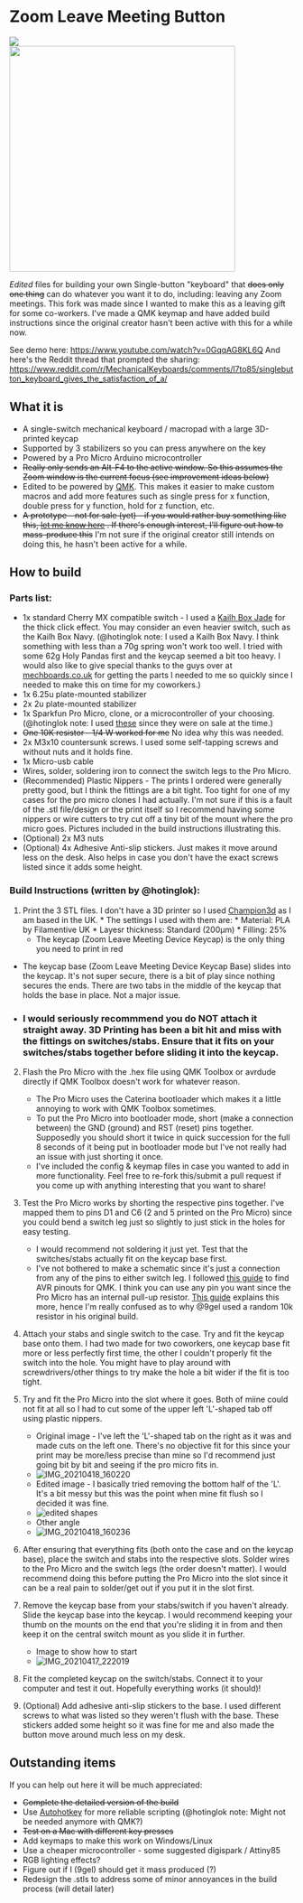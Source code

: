 # Zoom Leave Meeting Button
<img src="https://i.creativecommons.org/l/by-nc-sa/4.0/88x31.png"/><br/>
<img src="./images/switch.jpg?raw=true" width="400" height="400"/>

*Edited* files for building your own Single-button "keyboard" that ~~does only one thing~~ can do whatever you want it to do, including: leaving any Zoom meetings.
This fork was made since I wanted to make this as a leaving gift for some co-workers. I've made a QMK keymap and have added build instructions since the original creator hasn't been active with this for a while now.

See demo here: https://www.youtube.com/watch?v=0GqqAG8KL6Q
And here's the Reddit thread that prompted the sharing: https://www.reddit.com/r/MechanicalKeyboards/comments/l7to85/singlebutton_keyboard_gives_the_satisfaction_of_a/

## What it is

* A single-switch mechanical keyboard / macropad with a large 3D-printed keycap
* Supported by 3 stabilizers so you can press anywhere on the key
* Powered by a Pro Micro Arduino microcontroller
* ~~Really only sends an Alt-F4 to the active window. So this assumes the Zoom window is the current focus (see improvement ideas below)~~
* Edited to be powered by [QMK](https://qmk.fm/). This makes it easier to make custom macros and add more features such as single press for x function, double press for y function, hold for z function, etc.
* ~~A prototype - not for sale (yet) - if you would rather buy something like this, [let me know here](https://us7.list-manage.com/survey?u=ac16f42c5affbb6b6658ad19d&id=0ef51ae243) . If there's enough interest, I'll figure out how to mass-produce this~~ I'm not sure if the original creator still intends on doing this, he hasn't been active for a while.

## How to build
### Parts list:
  * 1x standard Cherry MX compatible switch - I used a [Kailh Box Jade](https://novelkeys.xyz/products/novelkeys-x-kailh-box-thick-clicks) for the thick click effect. You may consider an even heavier switch, such as the Kailh Box Navy. (@hotinglok note: I used a Kailh Box Navy. I think something with less than a 70g spring won't work too well. I tried with some 62g Holy Pandas first and the keycap seemed a bit too heavy. I would also like to give special thanks to the guys over at [mechboards.co.uk](https://mechboards.co.uk/) for getting the parts I needed to me so quickly since I needed to make this on time for my coworkers.)
  * 1x 6.25u plate-mounted stabilizer
  * 2x 2u plate-mounted stabilizer
  * 1x Sparkfun Pro Micro, clone, or a microcontroller of your choosing. (@hotinglok note: I used [these](https://www.amazon.co.uk/KeeYees-ATmega32U4-Development-Microcontroller-Bootloader/dp/B07FQBQ4Z6) since they were on sale at the time.)
  * ~~One 10K resistor - 1/4 W worked for me~~ No idea why this was needed.
  * 2x M3x10 countersunk screws. I used some self-tapping screws and without nuts and it holds fine.
  * 1x Micro-usb cable
  * Wires, solder, soldering iron to connect the switch legs to the Pro Micro.
  * (Recommended) Plastic Nippers - The prints I ordered were generally pretty good, but I think the fittings are a bit tight. Too tight for one of my cases for the pro micro clones I had actually. I'm not sure if this is a fault of the .stl file/design or the print itself so I recommend having some nippers or wire cutters to try cut off a tiny bit of the mount where the pro micro goes. Pictures included in the build instructions illustrating this.
  * (Optional) 2x M3 nuts
  * (Optional) 4x Adhesive Anti-slip stickers. Just makes it move around less on the desk. Also helps in case you don't have the exact screws listed since it adds some height.

### Build Instructions (written by @hotinglok):
  1) Print the 3 STL files. I don't have a 3D printer so I used [Champion3d](https://champion3d.com/) as I am based in the UK.
    * The settings I used with them are: 
         * Material: PLA by Filamentive UK
         * Layesr thickness: Standard (200μm)
         * Filling: 25%
        * The keycap (Zoom Leave Meeting Device Keycap) is the only thing you need to print in red    
  * The keycap base (Zoom Leave Meeting Device Keycap Base) slides into the keycap. It's not super secure, there is a bit of play since nothing secures the ends. There are two tabs in the middle of the keycap that holds the base in place. Not a major issue.
  * ### I would seriously recommmend you do NOT attach it straight away. 3D Printing has been a bit hit and miss with the fittings on switches/stabs. Ensure that it fits on your switches/stabs together before sliding it into the keycap. 

  2) Flash the Pro Micro with the .hex file using QMK Toolbox or avrdude directly if QMK Toolbox doesn't work for whatever reason.
      * The Pro Micro uses the Caterina bootloader which makes it a little annoying to work with QMK Toolbox sometimes.
      * To put the Pro Micro into bootloader mode, short (make a connection between) the GND (ground) and RST (reset) pins together. Supposedly you should short it twice in quick succession for the full 8 seconds of it being put in bootloader mode but I've not really had an issue with just shorting it once.
      * I've included the config & keymap files in case you wanted to add in more functionality. Feel free to re-fork this/submit a pull request if you come up with anything interesting that you want to share! 
  
  3) Test the Pro Micro works by shorting the respective pins together. I've mapped them to pins D1 and C6 (2 and 5 printed on the Pro Micro) since you could bend a switch leg just so slightly to just stick in the holes for easy testing. 
      * I would recommend not soldering it just yet. Test that the switches/stabs actually fit on the keycap base first.
      * I've not bothered to make a schematic since it's just a connection from any of the pins to either switch leg. I followed [this guide](https://golem.hu/article/pro-micro-pinout/) to find AVR pinouts for QMK. I think you can use any pin you want since the Pro Micro has an internal pull-up resistor. [This guide](https://www.baldengineer.com/arduino-internal-pull-up-resistor-tutorial.html) explains this more, hence I'm really confused as to why @9gel used a random 10k resistor in his original build.
      
  4) Attach your stabs and single switch to the case. Try and fit the keycap base onto them. I had two made for two coworkers, one keycap base fit more or less perfectly first time, the other I couldn't properly fit the switch into the hole. You might have to play around with screwdrivers/other things to try make the hole a bit wider if the fit is too tight.

  5) Try and fit the Pro Micro into the slot where it goes. Both of miine could not fit at all so I had to cut some of the upper left 'L'-shaped tab off using plastic nippers.
      * Original image - I've left the 'L'-shaped tab on the right as it was and made cuts on the left one. There's no objective fit for this since your print may be more/less precise than mine so I'd recommend just going bit by bit and seeing if the pro micro fits in. 
      * ![IMG_20210418_160220](https://user-images.githubusercontent.com/53564281/116581840-a5206f00-a90c-11eb-95fc-6b18ecc34ee2.jpg)
      * Edited image - I basically tried removing the bottom half of the 'L'. It's a bit messy but this was the point when mine fit flush so I decided it was fine.
      * ![edited shapes](https://user-images.githubusercontent.com/53564281/116582388-3a236800-a90d-11eb-9e6a-c21f5f621268.png)
      * Other angle
      * ![IMG_20210418_160236](https://user-images.githubusercontent.com/53564281/116582474-51faec00-a90d-11eb-8418-6c3768a2bf93.jpg)

  5) After ensuring that everything fits (both onto the case and on the keycap base), place the switch and stabs into the respective slots.  Solder wires to the Pro Micro and the switch legs (the order doesn't matter). I would recommend doing this before putting the Pro Micro into the slot since it can be a real pain to solder/get out if you put it in the slot first.

  6) Remove the keycap base from your stabs/switch if you haven't already. Slide the keycap base into the keycap. I would recommend keeping your thumb on the mounts on the end that you're sliding it in from and then keep it on the central switch mount as you slide it in further.
      * Image to show how to start
      * ![IMG_20210417_222019](https://user-images.githubusercontent.com/53564281/116582819-a43c0d00-a90d-11eb-80f3-09246045bccc.jpg)

  7) Fit the completed keycap on the switch/stabs. Connect it to your computer and test it out. Hopefully everything works (it should)!
  8) (Optional) Add adhesive anti-slip stickers to the base. I used different screws to what was listed so they weren't flush with the base. These stickers added some height so it was fine for me and also made the button move around much less on my desk.
## Outstanding items

If you can help out here it will be much appreciated:

* ~~Complete the detailed version of the build~~
* Use [Autohotkey](https://www.autohotkey.com/) for more reliable scripting (@hotinglok note: Might not be needed anymore with QMK?)
* ~~Test on a Mac with different key presses~~
* Add keymaps to make this work on Windows/Linux
* Use a cheaper microcontroller - some suggested digispark / Attiny85
* RGB lighting effects?
* Figure out if I (9gel) should get it mass produced (?)
* Redesign the .stls to address some of minor annoyances in the build process (will detail later)


